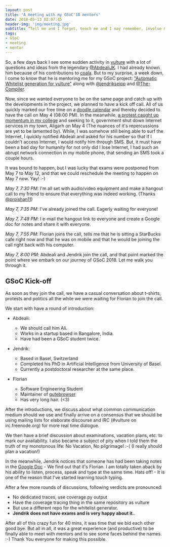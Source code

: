```yaml
---
layout: post
title: "A meeting with my GSoC'18 mentors"
date: 2018-05-13 02:07:45
header-img: 'img/meeting.jpg'
subtitle: “Tell me and I forget, teach me and I may remember, involve me and I learn.”
tags:
- GSoC
- meeting
- mentor
---
```


So, a few days back I see some sudden activity in [vulture](https://github.com/jendrikseipp/vulture) with a lot of
questions and ideas from the legendary [@AbdealiJK](https://github.com/AbdealiJK). I had already known him because of
his contributions to [coala](https://coala.io). But to my surprise, a week down, I come to know that he is mentoring
me for my GSoC project:
["Automatic Whitelist generation for vulture"](https://summerofcode.withgoogle.com/projects/#5620743946108928) along
with [@jendrikseipp](https://github.com/jendrikseipp/vulture) and [@The-Compiler](https://github.com/The-Compiler).

Now, since we wanted everyone to be on the same page and catch up with the developments in the project, we planned to
have a kick off call. All of us quickly marked our free time on a
[doodle calendar](https://doodle.com/poll/hn5dibfgz2y63ssa#calendar) and thereby decided to have the call on May 4
(08:00 PM). In the meanwhile, [a protest caught up momentum in my college](https://twitter.com/hashtag/westandwithamu)
and seeking to it, government shut down Internet services in my town, Aligarh on May 4 (The nuances of it's
repercussions are yet to be lamented by). While, I was somehow still being able to surf the Internet, I quickly
notified Abdeali and asked for his number so that if I couldn't access Internet, I would notify him through SMS. But, it
must have been a bad day for humanity for not only did I lose Internet, I had such an abrupt network connection in my
mobile phone, that sending an SMS took a couple hours.


It was bound to happen, but I was lucky that exams were postponed from May 7 to May 12, and that we could reschedule the
meeting to happen on May 7 now. Yay! :-)

_May 7, 7:30 PM_: I'm all set with audio/video equipment and make a hangout call to my friend to ensure that everything
was indeed working. (Thanks [@proishan11](https://github.com/proishan11))

_May 7, 7:35 PM_: I've already joined the call. Eagerly waiting for everyone!

_May 7, 7:48 PM_: I e-mail the hangout link to everyone and create a Google doc for notes and share it with everyone.

_May 7, 7:55 PM_: Florian joins the call, tells me that he is sitting a StarBucks cafe right now and that he was on mobile
and that he would be joining the call right back with his computer.

_May 7, 8:00 PM_: Abdeali and Jendrik join the call, and that point marked the point where we embark on our journey of
GSoC 2018. Let me walk you through it.

## GSoC Kick-off

As soon as they join the call, we have a casual conversation about t-shirts, protests and politics all the while we were
waiting for Florian to join the call.

We start with have a round of introduction:

- Abdeali:
	- We should call him Ali.
	- Works in a startup based in Bangalore, India.
	- Have had been a GSoC student twice.

- Jendrik:
	- Based in Basel, Switzerland
	- Completed his PhD in Artificial Intelligence from University of Basel.
	- Currently a postdoctoral researcher at the same place.

- Florian
	- Software Engineering Student
	- Maintainer of [qutebrowser](https://github.com/qutebrowser)
	- Has very long hair. (<3)


After the introductions, we discuss about what common communication medium should we use and finally arrive on a
consensus that we should be using mailing lists for elaborate discourse and IRC (#vulture on irc.freenode.org) for more
real time dialogue.

We then have a brief discussion about examinations, vacation plans, etc. to mark our availability. I also became a
subject of pity when I told them the truth of my monotonous life: No Vacation, No pilgrimage! :-( (I really should plan
a vacation!)

In the meanwhile, Jendrik notices that someone has had been taking notes in the
[Google Doc](https://docs.google.com/document/d/1TltVoSFNxfjuiKTM8tnYmMllc6Z7GfmvJNIePWKgp6M/edit?usp=sharing) - We find out that it's
Florian. I am totally taken aback by his ability to listen, process, speak and type at the same time. Hats off! - It is one of the
reason that I've started learning touch typing.

After a few more rounds of discussions, following verdicts are pronounced:
- No dedicated traces, use coverage.py output
- Have the coverage tracing thing in the same repository as vulture
- But use a different repo for the whitelist generator.
- **Jendrik does not have exams and is very happy about it.**.

After all of this crazy fun for 40 mins, it was time that we bid each other good bye. But all in all, it was a great
experience (and productive) to be finally able to meet with mentors and to see some faces behind the names. :-) Thank
You everyone for making this possible.
